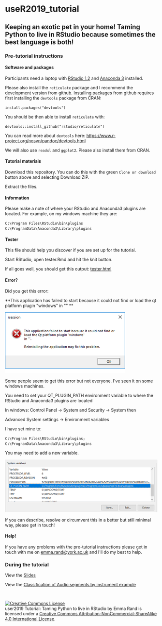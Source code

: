 # useR2019_tutorial

## Keeping an exotic pet in your home! Taming Python to live in RStudio because sometimes the best language is both!

### Pre-tutorial instructions

#### Software and packages

Participants need a laptop with [RStudio 1.2](https://www.rstudio.com/products/rstudio/) and [Anaconda 3](https://www.anaconda.com/distribution/) installed. 

Please also install the `reticulate` package and I recommend the development version from github. Installing packages from github requires first installing the `devtools` package from CRAN:

`install.packages("devtools")`

You should be then able to install `reticulate` with:

`devtools::install_github("rstudio/reticulate")`

You can read more about `devtools` here: https://www.r-project.org/nosvn/pandoc/devtools.html

We will also use `readxl` and `ggplot2`. Please also install them from CRAN.


#### Tutorial materials
Download this repository. You can do this with the green `Clone or download` button above and selecting Download ZIP.

Extract the files.

#### Information
Please make a note of where your RStudio and Anaconda3 plugins are located. For example, on my windows machine they are:

`C:\Program Files\RStudio\bin\plugins`  
`C:\ProgramData\Anaconda3\Library\plugins`

#### Tester
This file should help you discover if you are set up for the tutorial.

Start RStudio, open tester.Rmd and hit the knit button. 

If all goes well, you should get this output: [tester.html](tester.html)

#### Error?

Did you get this error: 

**This application has failed to start because it could not find or load the qt platform plugin "windows" in "" **


![](pics/QT_error.png)

Some people seem to get this error but not everyone. I've seen it on some windows machines.

You need to set your QT_PLUGIN_PATH environment variable to where the RStudio and Anaconda3 plugins are located 

In windows: Control Panel -> System and Security -> System then

Advanced System settings -> Environment variables

I have set mine to:

`C:\Program Files\RStudio\bin\plugins; C:\ProgramData\Anaconda3\Library\plugins`

You may need to add a new variable.

![ QT_PLUGIN_PATH environment variable in Advanced System settings](pics/env_variables.png)

If you can describe, resolve or circumvent this in a better but still minimal way, please get in touch!

#### Help!
If you have any problems with the pre-tutorial instructions please get in touch with me on emma.rand@york.ac.uk and I'll do my best to help.


### During the tutorial

View the [Slides](https://3mmarand.github.io/useR2019_tutorial/#1)

View the [Classification of Audio segments by instrument example](https://3mmarand.github.io/useR2019_tutorial/music_ml/Classifiying_music.html)

<br>

<a rel="license" href="http://creativecommons.org/licenses/by-nc-sa/4.0/"><img alt="Creative Commons License" style="border-width:0" src="https://i.creativecommons.org/l/by-nc-sa/4.0/88x31.png" /></a><br /><span xmlns:dct="http://purl.org/dc/terms/" property="dct:title">user2019 Tutorial: Taming Python to live in RStudio</span> by <span xmlns:cc="http://creativecommons.org/ns#" property="cc:attributionName">Emma Rand</span> is licensed under a <a rel="license" href="http://creativecommons.org/licenses/by-nc-sa/4.0/">Creative Commons Attribution-NonCommercial-ShareAlike 4.0 International License</a>.


